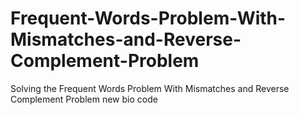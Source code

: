# Frequent-Words-Problem-With-Mismatches-and-Reverse-Complement-Problem
Solving the Frequent Words Problem With Mismatches and Reverse Complement Problem 
new  bio code

